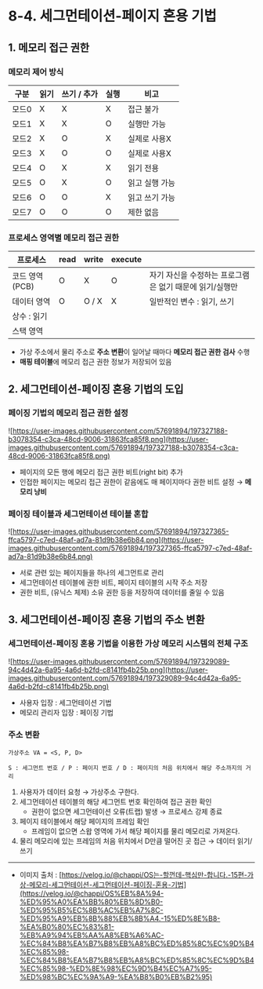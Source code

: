 # 8-4. 세그먼테이션-페이지 혼용 기법

## 1. 메모리 접근 권한

### 메모리 제어 방식

| 구분 | 읽기 | 쓰기 / 추가 | 실행 | 비고 |
| --- | --- | --- | --- | --- |
| 모드0 | X | X | X | 접근 불가 |
| 모드1 | X | X | O | 실행만 가능 |
| 모드2 | X | O | X | 실제로 사용X |
| 모드3 | X | O | O | 실제로 사용X |
| 모드4 | O | X | X | 읽기 전용 |
| 모드5 | O | X | O | 읽고 실행 가능 |
| 모드6 | O | O | X | 읽고 쓰기 가능 |
| 모드7 | O | O | O | 제한 없음 |

### 프로세스 영역별 메모리 접근 권한

| 프로세스 | read | write | execute |  |
| --- | --- | --- | --- | --- |
| 코드 영역 (PCB) | O | X | O | 자기 자신을 수정하는 프로그램은 없기 때문에 읽기/실행만 |
| 데이터 영역 | O | O / X | X | 일반적인 변수 : 읽기, 쓰기
상수 : 읽기 |
| 스택 영역 |  |  |  |  |
- 가상 주소에서 물리 주소로 **주소 변환**이 일어날 때마다 **메모리 접근 권한 검사** 수행
- **매핑 테이블**에 메모리 접근 권한 정보가 저장되어 있음

## 2. 세그먼테이션-페이징 혼용 기법의 도입

### 페이징 기법의 메모리 접근 권한 설정

![https://user-images.githubusercontent.com/57691894/197327188-b3078354-c3ca-48cd-9006-31863fca85f8.png](https://user-images.githubusercontent.com/57691894/197327188-b3078354-c3ca-48cd-9006-31863fca85f8.png)

- 페이지의 모든 행에 메모리 접근 권한 비트(right bit) 추가
- 인접한 페이지는 메모리 접근 권한이 같음에도 매 페이지마다 권한 비트 설정 → **메모리 낭비**

### 페이징 테이블과 세그먼테이션 테이블 혼합

![https://user-images.githubusercontent.com/57691894/197327365-ffca5797-c7ed-48af-ad7a-81d9b38e6b84.png](https://user-images.githubusercontent.com/57691894/197327365-ffca5797-c7ed-48af-ad7a-81d9b38e6b84.png)

- 서로 관련 있는 페이지들을 하나의 세그먼트로 관리
- 세그먼테이션 테이블에 권한 비트, 페이지 테이블의 시작 주소 저장
- 권한 비트, (유닉스 체제) 소유 권한 등을 저장하여 데이터를 줄일 수 있음

## 3. 세그먼테이션-페이징 혼용 기법의 주소 변환

### 세그먼테이션-페이징 혼용 기법을 이용한 가상 메모리 시스템의 전체 구조

![https://user-images.githubusercontent.com/57691894/197329089-94c4d42a-6a95-4a6d-b2fd-c8141fb4b25b.png](https://user-images.githubusercontent.com/57691894/197329089-94c4d42a-6a95-4a6d-b2fd-c8141fb4b25b.png)

- 사용자 입장 : 세그먼테이션 기법
- 메모리 관리자 입장 : 페이징 기법

### 주소 변환

```
가상주소 VA = <S, P, D>

S : 세그먼트 번호 / P : 페이지 번호 / D : 페이지의 처음 위치에서 해당 주소까지의 거리
```

1. 사용자가 데이터 요청 → 가상주소 구한다.
2. 세그먼테이션 테이블의 해당 세그먼트 번호 확인하여 접근 권한 확인
    - 권한이 없으면 세그먼테이션 오류(트랩) 발생 → 프로세스 강제 종료
3. 페이지 테이블에서 해당 페이지의 프레임 확인
    - 프레임이 없으면 스왑 영역에 가서 해당 페이지를 물리 메모리로 가져온다.
4. 물리 메모리에 있는 프레임의 처음 위치에서 D만큼 떨어진 곳 접근 → 데이터 읽기/쓰기

---

- 이미지 출처 : [https://velog.io/@chappi/OS는-할껀데-핵심만-합니다.-15편-가상-메모리-세그먼테이션-세그먼테이션-페이징-혼용-기법](https://velog.io/@chappi/OS%EB%8A%94-%ED%95%A0%EA%BB%80%EB%8D%B0-%ED%95%B5%EC%8B%AC%EB%A7%8C-%ED%95%A9%EB%8B%88%EB%8B%A4.-15%ED%8E%B8-%EA%B0%80%EC%83%81-%EB%A9%94%EB%AA%A8%EB%A6%AC-%EC%84%B8%EA%B7%B8%EB%A8%BC%ED%85%8C%EC%9D%B4%EC%85%98-%EC%84%B8%EA%B7%B8%EB%A8%BC%ED%85%8C%EC%9D%B4%EC%85%98-%ED%8E%98%EC%9D%B4%EC%A7%95-%ED%98%BC%EC%9A%A9-%EA%B8%B0%EB%B2%95)
